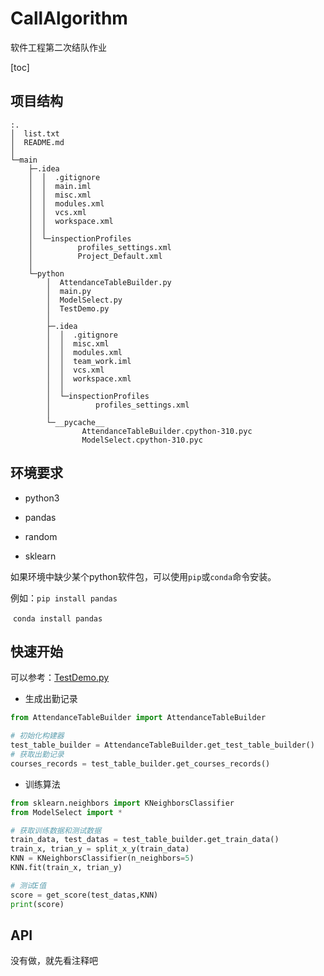 # CallAlgorithm

软件工程第二次结队作业

[toc]

## 项目结构

```
:.
│  list.txt
│  README.md
│  
└─main
    ├─.idea
    │  │  .gitignore
    │  │  main.iml
    │  │  misc.xml
    │  │  modules.xml
    │  │  vcs.xml
    │  │  workspace.xml
    │  │  
    │  └─inspectionProfiles
    │          profiles_settings.xml
    │          Project_Default.xml
    │          
    └─python
        │  AttendanceTableBuilder.py
        │  main.py
        │  ModelSelect.py
        │  TestDemo.py
        │  
        ├─.idea
        │  │  .gitignore
        │  │  misc.xml
        │  │  modules.xml
        │  │  team_work.iml
        │  │  vcs.xml
        │  │  workspace.xml
        │  │  
        │  └─inspectionProfiles
        │          profiles_settings.xml
        │          
        └─__pycache__
                AttendanceTableBuilder.cpython-310.pyc
                ModelSelect.cpython-310.pyc
```

## 环境要求

- python3

- pandas

- random

- sklearn

如果环境中缺少某个python软件包，可以使用`pip`或`conda`命令安装。

例如：`pip install pandas`

​          `conda install pandas`

## 快速开始

可以参考：[TestDemo.py](main\python\TestDemo.py)

- 生成出勤记录

```python
from AttendanceTableBuilder import AttendanceTableBuilder

# 初始化构建器
test_table_builder = AttendanceTableBuilder.get_test_table_builder()
# 获取出勤记录
courses_records = test_table_builder.get_courses_records()
```

- 训练算法

```python
from sklearn.neighbors import KNeighborsClassifier
from ModelSelect import *

# 获取训练数据和测试数据
train_data, test_datas = test_table_builder.get_train_data() 
train_x, trian_y = split_x_y(train_data)
KNN = KNeighborsClassifier(n_neighbors=5)
KNN.fit(train_x, trian_y)

# 测试E值
score = get_score(test_datas,KNN)
print(score)
```

## API

没有做，就先看注释吧